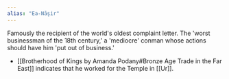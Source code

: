 ```yaml
---
alias: "Ea-Nāşir"
---
```


Famously the recipient of the world's oldest complaint letter.  The 'worst businessman of the 18th century,' a 'mediocre' conman whose actions should have him 'put out of business.' 

- [[Brotherhood of Kings by Amanda Podany#Bronze Age Trade in the Far East]] indicates that he worked for the Temple in [[Ur]]. 
